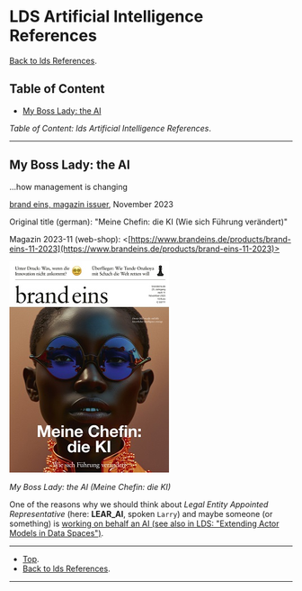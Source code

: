 # LDS Artificial Intelligence References

[Back to lds References](../README.md).

## Table of Content

- [My Boss Lady: the AI](#my-boss-lady-the-ai)

*Table of Content: lds Artificial Intelligence References*.

---

## My Boss Lady: the AI

...how management is changing

[brand eins, magazin issuer](https://www.brandeins.de/), November 2023

Original title (german): "Meine Chefin: die KI (Wie sich Führung verändert)"

Magazin 2023-11 (web-shop): <[https://www.brandeins.de/products/brand-eins-11-2023](https://www.brandeins.de/products/brand-eins-11-2023)>

[![](./resource/MyBossLadyTheAi.jpg)](https://www.brandeins.de/products/brand-eins-11-2023)

*My Boss Lady: the AI (Meine Chefin: die KI)*

One of the reasons why we should think about *Legal Entity Appointed Representative* (here: **LEAR_AI**, spoken `Larry`) and maybe someone (or something) is [working on behalf an AI (see also in LDS: "Extending Actor Models in Data Spaces")](../iaam/README.md##extending-actor-models-in-data-spaces).

---

- [Top](#table-of-content).
- [Back to lds References](../README.md).

---